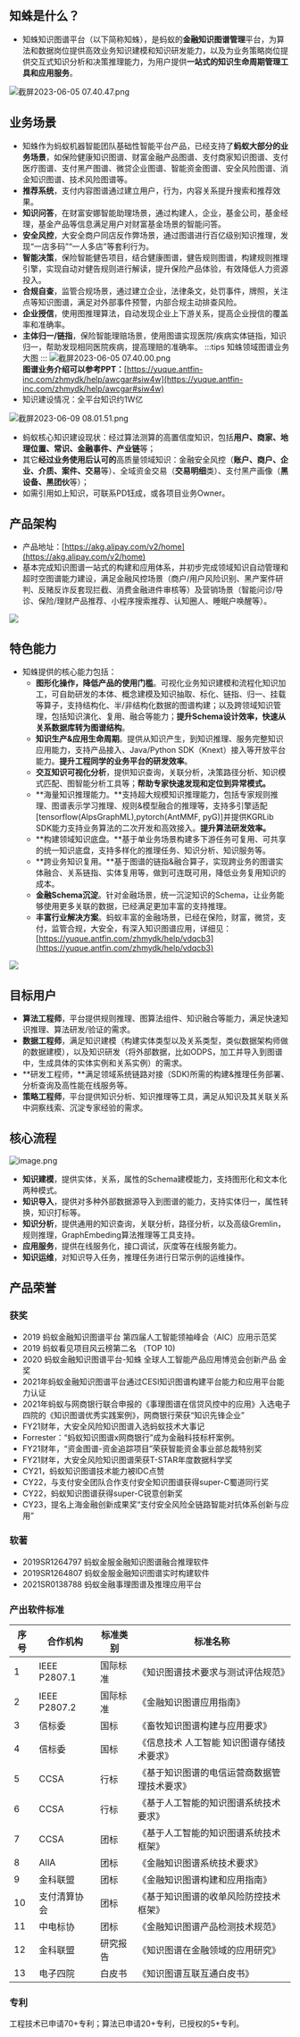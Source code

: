 <a name="5F6tz"></a>

## 知蛛是什么？

- 知蛛知识图谱平台（以下简称知蛛），是蚂蚁的**金融知识图谱管理**平台，为算法和数据岗位提供高效业务知识建模和知识研发能力，以及为业务策略岗位提供交互式知识分析和决策推理能力，为用户提供**一站式的知识生命周期管理工具和应用服务**。

![截屏2023-06-05 07.40.47.png](https://intranetproxy.alipay.com/skylark/lark/0/2023/png/15256345/1685922356440-01063bd8-91ec-410c-9528-8950ee2d1132.png)
<a name="ndMKU"></a>

## 业务场景

- 知蛛作为蚂蚁机器智能团队基础性智能平台产品，已经支持了**蚂蚁大部分的业务场景**，如保险健康知识图谱、财富金融产品图谱、支付商家知识图谱、支付医疗图谱、支付黑产图谱、微贷企业图谱、智能资金图谱、安全风险图谱、消金知识图谱、技术风险图谱等。
- **推荐系统**，支付内容图谱通过建立用户，行为，内容关系提升搜索和推荐效果。
- **知识问答**，在财富安娜智能助理场景，通过构建人，企业，基金公司，基金经理，基金产品等信息满足用户对财富基金场景的智能问答。
- **安全风控**，大安全商户同店反作弊场景，通过图谱进行百亿级别知识推理，发现“一店多码”“一人多店”等套利行为。
- **智能决策**，保险智能健告项目，结合健康图谱，健告规则图谱，构建规则推理引擎，实现自动对健告规则进行解读，提升保险产品体验，有效降低人力资源投入。
- **合规自查**，监管合规场景，通过建立企业，法律条文，处罚事件，牌照，关注点等知识图谱，满足对外部事件预警，内部合规主动排查风险。
- **企业授信**，使用图推理算法，自动发现企业上下游关系，提高企业授信的覆盖率和准确率。
- **主体归一/链指**，保险智能理赔场景，使用图谱实现医院/疾病实体链指，知识归一，帮助发现相同医院疾病，提高理赔的准确率。
  :::tips
  知蛛领域图谱业务大图
  :::
  ![截屏2023-06-05 07.40.00.png](https://intranetproxy.alipay.com/skylark/lark/0/2023/png/15256345/1685922297054-4863ff79-c41c-4698-bad5-45ef5468447a.png)<br />**图谱业务介绍可以参考PPT：**[https://yuque.antfin-inc.com/zhmydk/help/awcgar#siw4w](https://yuque.antfin-inc.com/zhmydk/help/awcgar#siw4w)
- 知识建设情况：全平台知识约1W亿

![截屏2023-06-09 08.01.51.png](https://intranetproxy.alipay.com/skylark/lark/0/2023/png/15256345/1686268934931-62a3190d-e681-4d83-9cae-a2f413659feb.png)

- 蚂蚁核心知识建设现状：经过算法测算的高置信度知识，包括**用户、商家、地理位置、常识、金融事件、产业链**等；
- 其它**经过业务使用后认可的**高质量领域知识：金融安全风控（**账户、商户、企业、介质、案件、交易**等）、全域资金交易（**交易明细**类）、支付黑产画像（**黑设备、黑团伙**等）；
- 如需引用如上知识，可联系PD钰成，或各项目业务Owner。

<a name="FECDl"></a>

## 产品架构

- 产品地址：[https://akg.alipay.com/v2/home](https://akg.alipay.com/v2/home)
- 基本完成知识图谱一站式的构建和应用体系，并初步完成领域知识自动管理和超时空图谱能力建设，满足金融风控场景（商户/用户风险识别、黑产案件研判、反赌反诈反套现拦截、消费金融进件审核等）及营销场景（智能问诊/导诊、保险/理财产品推荐、小程序搜索推荐、认知圈人、睡眠户唤醒等）。

![](https://intranetproxy.alipay.com/skylark/lark/0/2023/jpeg/15256345/1686269793798-5737c68c-c95b-481b-90cd-dc2365b6f112.jpeg)

<a name="KID0Q"></a>

## 特色能力

- 知蛛提供的核心能力包括：
  - **图形化操作，降低产品的使用门槛**。可视化业务知识建模和流程化知识加工，可自助研发的本体、概念建模及知识抽取、标化、链指、归一、挂载等算子，支持结构化、半/非结构化数据的图谱构建；以及跨领域知识管理，包括知识演化、复用、融合等能力；**提升Schema设计效率，快速从关系数据库转为图谱结构**。
  - **知识生产&应用生命周期**。提供从知识产生，到知识推理、服务完整知识应用能力，支持产品接入、Java/Python SDK（Knext）接入等开放平台能力。**提升工程同学的业务平台的研发效率**。
  - **交互知识可视化分析**，提供知识查询，关联分析，决策路径分析、知识模式匹配、图智能分析工具等；**帮助专家快速发现和定位到异常模式。**
  - **海量知识推理能力。**支持超大规模知识推理能力，包括专家规则推理、图谱表示学习推理、规则&模型融合的推理等，支持多引擎适配[tensorflow(AlpsGraphML),pytorch(AntMMF, pyG)]并提供KGRLib SDK能力支持业务算法的二次开发和高效接入。**提升算法研发效率。**
  - **构建领域知识底盘。**基于单业务场景构建多下游任务可复用、可共享的统一知识底盘，支持多样化的推理任务、知识分析、知识服务等。
  - **跨业务知识复用。**基于图谱的链指&融合算子，实现跨业务的图谱实体融合、关系链指、实体复用等，做到可连既可用，降低业务复用知识的成本。
  - **金融Schema沉淀**。针对金融场景，统一沉淀知识的Schema，让业务能够使用更多关联的数据，已经满足更加丰富的支持推理。
  - **丰富行业解决方案**。蚂蚁丰富的金融场景，已经在保险，财富，微贷，支付，监管合规，大安全，有深入知识图谱应用，详细见：[https://yuque.antfin.com/zhmydk/help/vdqcb3](https://yuque.antfin.com/zhmydk/help/vdqcb3)

![](https://intranetproxy.alipay.com/skylark/lark/0/2023/jpeg/15256345/1686269862636-c473cc81-cccc-4268-b17e-198e5a5bc44a.jpeg)

<a name="eee0c26c"></a>

## 目标用户

- **算法工程师**，平台提供规则推理、图算法组件、知识融合等能力，满足快速知识推理、算法研发/验证的需求。
- **数据工程师**，满足知识建模（构建实体类型以及关系类型，类似数据架构师做的数据建模），以及知识研发（将外部数据，比如ODPS，加工并导入到图谱中，生成具体的实体实例和关系实例）的需求。
- **研发工程师，**满足领域系统链路对接（SDK)所需的构建&推理任务部署、分析查询及高性能在线服务等。
- **策略工程师**，平台提供知识分析、知识推理等工具，满足从知识及其关联关系中洞察线索、沉淀专家经验的需求。

<a name="86fcc422"></a>

## 核心流程

![image.png](https://intranetproxy.alipay.com/skylark/lark/0/2019/png/399/1568694006410-98974449-b375-4802-ac07-b74f4724b4de.png)

- **知识建模**，提供实体，关系，属性的Schema建模能力，支持图形化和文本化两种模式。
- **知识导入**，提供对多种外部数据源导入到图谱的能力，支持实体归一，属性转换，知识打标等。
- **知识分析**，提供通用的知识查询，关联分析，路径分析，以及高级Gremlin，规则推理，GraphEmbeding算法推理等工具支持。
- **应用服务**，提供在线服务化，接口调试，灰度等在线服务能力。
- **知识运维**，对知识导入任务，推理任务进行日常示例的运维操作。

<a name="mjuMh"></a>

## 产品荣誉

<a name="4cad22937d443227b1aa58c55180e34f"></a>

### 获奖

- 2019   蚂蚁金融知识图谱平台 第四届人工智能领袖峰会（AIC）应用示范奖
- 2019  蚂蚁看见项目风云榜第二名 （TOP 10)
- 2020  蚂蚁金融知识图谱平台-知蛛 全球人工智能产品应用博览会创新产品 金奖
- 2021年蚂蚁金融知识图谱平台通过CESI知识图谱构建平台能力和应用平台能力认证
- 2021年蚂蚁与网商银行联合申报的《事理图谱在信贷风控中的应用》入选电子四院的《知识图谱优秀实践案例》，网商银行荣获“知识先锋企业”
- FY21财年，大安全风险知识图谱入选蚂蚁技术大事记
- Forrester：“蚂蚁知识图谱ⅹ网商银行”成为金融科技标杆案例。
- FY21财年，“资金图谱-资金追踪项目”荣获智能资金事业部总裁特别奖
- FY21财年，大安全风险知识图谱荣获T-STAR年度数据科学奖
- CY21，蚂蚁知识图谱技术能力被IDC点赞
- CY22，与支付安全团队合作支付安全知识图谱获得super-C蜀道同行奖
- CY22，蚂蚁知识图谱获得super-C锐意创新奖
- CY23，提名上海金融创新成果奖“支付安全风险全链路智能对抗体系创新与应用”

<a name="51509e1a2cbb4d90f84407ca90fa9ecc"></a>

### 软著

- 2019SR1264797  蚂蚁金服金融知识图谱融合推理软件
- 2019SR1264807  蚂蚁金服金融知识图谱实时构建软件
- 2021SR0138788  蚂蚁金融事理图谱及推理应用平台

<a name="a568d4c9cfadb05ea79f06f6247fbf00"></a>

### 产出软件标准

| **序号** |   **合作机构**   | **标准类别** |        **标准名称**        |
|--------|--------------|----------|------------------------|
| 1      | IEEE P2807.1 | 国际标准     | 《知识图谱技术要求与测试评估规范》      |
| 2      | IEEE P2807.2 | 国际标准     | 《金融知识图谱应用指南》           |
| 3      | 信标委          | 国标       | 《畜牧知识图谱构建与应用要求》        |
| 4      | 信标委          | 国标       | 《信息技术 人工智能 知识图谱存储技术要求》 |
| 5      | CCSA         | 行标       | 《基于知识图谱的电信运营商数据管理技术要求》 |
| 6      | CCSA         | 行标       | 《基于人工智能的知识图谱系统技术要求》    |
| 7      | CCSA         | 团标       | 《基于人工智能的知识图谱系统技术框架》    |
| 8      | AllA         | 团标       | 《金融知识图谱系统技术要求》         |
| 9      | 金科联盟         | 团标       | 《金融知识图谱构建和应用指南》        |
| 10     | 支付清算协会       | 团标       | 《基于知识图谱的收单风险防控技术框架》    |
| 11     | 中电标协         | 团标       | 《金融知识图谱产品检测技术规范》       |
| 12     | 金科联盟         | 研究报告     | 《知识图谱在金融领域的应用研究》       |
| 13     | 电子四院         | 白皮书      | 《知识图谱互联互通白皮书》          |

<a name="t38ZC"></a>

### 专利

工程技术已申请70+专利；算法已申请20+专利，已授权的5+专利。
